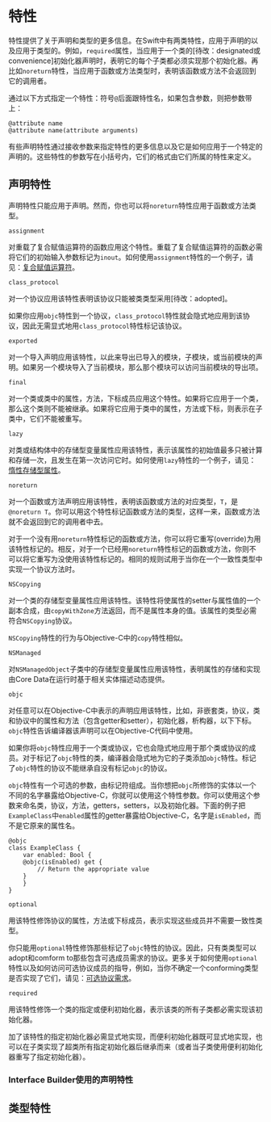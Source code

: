 # 特性

特性提供了关于声明和类型的更多信息。在Swift中有两类特性，应用于声明的以及应用于类型的。例如，`required`属性，当应用于一个类的[待改：designated或convenience]初始化器声明时，表明它的每个子类都必须实现那个初始化器。再比如`noreturn`特性，当应用于函数或方法类型时，表明该函数或方法不会返回到它的调用者。

通过以下方式指定一个特性：符号`@`后面跟特性名，如果包含参数，则把参数带上：

```
@attribute name
@attribute name(attribute arguments)
```

有些声明特性通过接收参数来指定特性的更多信息以及它是如何应用于一个特定的声明的。这些特性的参数写在小括号内，它们的格式由它们所属的特性来定义。

## 声明特性

声明特性只能应用于声明。然而，你也可以将`noreturn`特性应用于函数或方法类型。

`assignment`

对重载了复合赋值运算符的函数应用这个特性。重载了复合赋值运算符的函数必需将它们的初始输入参数标记为`inout`。如何使用`assignment`特性的一个例子，请见：[复合赋值运算符]()。

`class_protocol`

对一个协议应用该特性表明该协议只能被类类型采用[待改：adopted]。

如果你应用`objc`特性到一个协议，`class_protocol`特性就会隐式地应用到该协议，因此无需显式地用`class_protocol`特性标记该协议。

`exported`

对一个导入声明应用该特性，以此来导出已导入的模块，子模块，或当前模块的声明。如果另一个模块导入了当前模块，那么那个模块可以访问当前模块的导出项。

`final`

对一个类或类中的属性，方法，下标成员应用这个特性。如果将它应用于一个类，那么这个类则不能被继承。如果将它应用于类中的属性，方法或下标，则表示在子类中，它们不能被重写。

`lazy`

对类或结构体中的存储型变量属性应用该特性，表示该属性的初始值最多只被计算和存储一次，且发生在第一次访问它时。如何使用`lazy`特性的一个例子，请见：[惰性存储型属性]()。

`noreturn`

对一个函数或方法声明应用该特性，表明该函数或方法的对应类型，`T`，是`@noreturn T`。你可以用这个特性标记函数或方法的类型，这样一来，函数或方法就不会返回到它的调用者中去。

对于一个没有用`noreturn`特性标记的函数或方法，你可以将它重写(override)为用该特性标记的。相反，对于一个已经用`noreturn`特性标记的函数或方法，你则不可以将它重写为没使用该特性标记的。相同的规则试用于当你在一个一致性类型中实现一个协议方法时。

`NSCopying`

对一个类的存储型变量属性应用该特性。该特性将使属性的setter与属性值的一个副本合成，由`copyWithZone`方法返回，而不是属性本身的值。该属性的类型必需符合`NSCopying`协议。

`NSCopying`特性的行为与Objective-C中的`copy`特性相似。

`NSManaged`

对`NSManagedObject`子类中的存储型变量属性应用该特性，表明属性的存储和实现由Core Data在运行时基于相关实体描述动态提供。

`objc`

对任意可以在Objective-C中表示的声明应用该特性，比如，非嵌套类，协议，类和协议中的属性和方法（包含getter和setter），初始化器，析构器，以下下标。`objc`特性告诉编译器该声明可以在Objective-C代码中使用。

如果你将`objc`特性应用于一个类或协议，它也会隐式地应用于那个类或协议的成员。对于标记了`objc`特性的类，编译器会隐式地为它的子类添加`objc`特性。标记了`objc`特性的协议不能继承自没有标记`objc`的协议。

`objc`特性有一个可选的参数，由标记符组成。当你想把`objc`所修饰的实体以一个不同的名字暴露给Objective-C，你就可以使用这个特性参数。你可以使用这个参数来命名类，协议，方法，getters，setters，以及初始化器。下面的例子把`ExampleClass`中`enabled`属性的getter暴露给Objective-C，名字是`isEnabled`，而不是它原来的属性名。

```
@objc
class ExampleClass {
    var enabled: Bool {
    @objc(isEnabled) get {
        // Return the appropriate value
    }
    }
}
```

`optional`

用该特性修饰协议的属性，方法或下标成员，表示实现这些成员并不需要一致性类型。

你只能用`optional`特性修饰那些标记了`objc`特性的协议。因此，只有类类型可以adopt和comform to那些包含可选成员需求的协议。更多关于如何使用`optional`特性以及如何访问可选协议成员的指导，例如，当你不确定一个conforming类型是否实现了它们，请见：[可选协议需求]()。

`required`

用该特性修饰一个类的指定或便利初始化器，表示该类的所有子类都必需实现该初始化器。

加了该特性的指定初始化器必需显式地实现，而便利初始化器既可显式地实现，也可以在子类实现了超类所有指定初始化器后继承而来（或者当子类使用便利初始化器重写了指定初始化器）。

### Interface Builder使用的声明特性



## 类型特性
